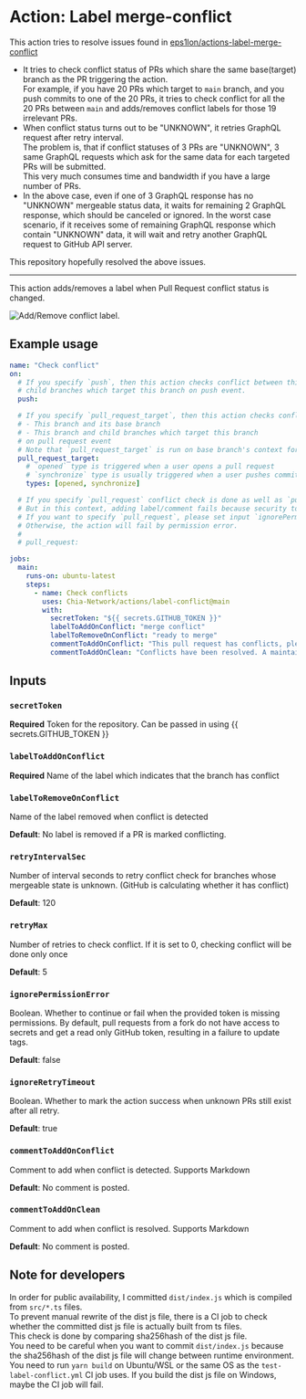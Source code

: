 # Action: Label merge-conflict

This action tries to resolve issues found in [eps1lon/actions-label-merge-conflict](https://github.com/eps1lon/actions-label-merge-conflict)

- It tries to check conflict status of PRs which share the same base(target) branch as the PR triggering the action.  
  For example, if you have 20 PRs which target to `main` branch, and you push commits to one of the 20 PRs,
  it tries to check conflict for all the 20 PRs between `main` and adds/removes conflict labels for those 19 irrelevant PRs.
- When conflict status turns out to be "UNKNOWN", it retries GraphQL request after retry interval.  
  The problem is, that if conflict statuses of 3 PRs are "UNKNOWN",
  3 same GraphQL requests which ask for the same data for each targeted PRs will be submitted.  
  This very much consumes time and bandwidth if you have a large number of PRs.
- In the above case, even if one of 3 GraphQL response has no "UNKNOWN" mergeable status data,
  it waits for remaining 2 GraphQL response, which should be canceled or ignored.
  In the worst case scenario, if it receives some of remaining GraphQL response which contain "UNKNOWN" data,
  it will wait and retry another GraphQL request to GitHub API server.

This repository hopefully resolved the above issues.

---

This action adds/removes a label when Pull Request conflict status is changed.

![Add/Remove conflict label](https://user-images.githubusercontent.com/84098616/190456896-2408776e-4778-4879-a8fe-c0b2e4eb8eca.png).

## Example usage

```yaml
name: "Check conflict"
on:
  # If you specify `push`, then this action checks conflict between this branch and
  # child branches which target this branch on push event.
  push:

  # If you specify `pull_request_target`, then this action checks conflicts between
  # - This branch and its base branch
  # - This branch and child branches which target this branch
  # on pull request event
  # Note that `pull_request_target` is run on base branch's context for security reason.
  pull_request_target:
    # `opened` type is triggered when a user opens a pull request
    # `synchronize` type is usually triggered when a user pushes commits on pull request
    types: [opened, synchronize]

  # If you specify `pull_request` conflict check is done as well as `pull_request_target`.
  # But in this context, adding label/comment fails because security token is not available in this context.
  # If you want to specify `pull_request`, please set input `ignorePermissionError` to `true`.
  # Otherwise, the action will fail by permission error.
  #
  # pull_request:

jobs:
  main:
    runs-on: ubuntu-latest
    steps:
      - name: Check conflicts
        uses: Chia-Network/actions/label-conflict@main
        with:
          secretToken: "${{ secrets.GITHUB_TOKEN }}"
          labelToAddOnConflict: "merge conflict"
          labelToRemoveOnConflict: "ready to merge"
          commentToAddOnConflict: "This pull request has conflicts, please resolve those before we can evaluate the pull request."
          commentToAddOnClean: "Conflicts have been resolved. A maintainer will review the pull request shortly."
```

## Inputs

### `secretToken`

**Required** Token for the repository. Can be passed in using {{ secrets.GITHUB_TOKEN }}

### `labelToAddOnConflict`

**Required** Name of the label which indicates that the branch has conflict

### `labelToRemoveOnConflict`

Name of the label removed when conflict is detected

**Default**: No label is removed if a PR is marked conflicting.

### `retryIntervalSec`

Number of interval seconds to retry conflict check for branches whose mergeable state is unknown.
(GitHub is calculating whether it has conflict)

**Default**: 120

### `retryMax`

Number of retries to check conflict. If it is set to 0, checking conflict will be done only once

**Default**: 5

### `ignorePermissionError`

Boolean. Whether to continue or fail when the provided token is missing permissions.
By default, pull requests from a fork do not have access to secrets and get a read only GitHub token,
resulting in a failure to update tags.

**Default**: false

### `ignoreRetryTimeout`

Boolean. Whether to mark the action success when unknown PRs still exist after all retry.

**Default**: true

### `commentToAddOnConflict`

Comment to add when conflict is detected. Supports Markdown

**Default**: No comment is posted.

### `commentToAddOnClean`

Comment to add when conflict is resolved. Supports Markdown

**Default**: No comment is posted.

## Note for developers

In order for public availability, I committed `dist/index.js` which is compiled from `src/*.ts` files.  
To prevent manual rewrite of the dist js file, there is a CI job to check whether the committed dist js file is
actually built from ts files.  
This check is done by comparing sha256hash of the dist js file.  
You need to be careful when you want to commit `dist/index.js` because the sha256hash of the dist js file will change
between runtime environment.
You need to run `yarn build` on Ubuntu/WSL or the same OS as the `test-label-conflict.yml` CI job uses.
If you build the dist js file on Windows, maybe the CI job will fail.
